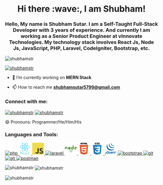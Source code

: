 
<h1 align="center">Hi there :wave:, I am Shubham!</h1>
<h3 align="center">Hello, My name is Shubham Sutar. I am a Self-Taught Full-Stack Developer with 3 years of experience. And currently I am working as a Senior Product Engineer at vInnovate Technologies. My technology stack involves React Js, Node Js, JavaScript, PHP, Laravel, CodeIgniter, Bootstrap, etc.</h3>

<p align="left"> <img src="https://komarev.com/ghpvc/?username=shubhamstr&label=Profile%20views&color=0e75b6&style=flat" alt="shubhamstr" /> </p>

<p align="left"> <a href="https://github.com/ryo-ma/github-profile-trophy"><img src="https://github-profile-trophy.vercel.app/?username=shubhamstr" alt="shubhamstr" /></a> </p>

- 🌱 I’m currently working on **MERN Stack**

- 📫 How to reach me **shubhamsutar5799@gmail.com**

<h3 align="left">Connect with me:</h3>
<p align="left">
<a href="https://linkedin.com/in/shubhamstr" target="blank"><img align="center" src="https://raw.githubusercontent.com/rahuldkjain/github-profile-readme-generator/master/src/images/icons/Social/linked-in-alt.svg" alt="shubhamstr" height="30" width="40" /></a>
<a href="https://www.leetcode.com/shubhamstr" target="blank"><img align="center" src="https://raw.githubusercontent.com/rahuldkjain/github-profile-readme-generator/master/src/images/icons/Social/leet-code.svg" alt="shubhamstr" height="30" width="40" /></a>
</p>

:smile: Pronouns: Programmer/He/Him/His

<h3 align="left">Languages and Tools:</h3>
<p align="left"> 
  <a href="https://www.php.net" target="_blank" rel="noreferrer"> <img src="https://www.vectorlogo.zone/logos/php/php-icon.svg" alt="php" width="40" height="40"/> </a> 
  <a href="https://reactjs.org/" target="_blank" rel="noreferrer"> <img src="https://raw.githubusercontent.com/devicons/devicon/master/icons/react/react-original-wordmark.svg" alt="react" width="40" height="40"/> </a> 
  <a href="https://developer.mozilla.org/en-US/docs/Web/JavaScript" target="_blank" rel="noreferrer"> <img src="https://raw.githubusercontent.com/devicons/devicon/master/icons/javascript/javascript-original.svg" alt="javascript" width="40" height="40"/> </a> 
  <a href="https://laravel.com" target="_blank" rel="noreferrer"> <img src="https://laravel.com/img/logomark.min.svg" alt="laravel" width="40" height="40"/> </a> 
  <a href="https://nodejs.org" target="_blank" rel="noreferrer"> <img src="https://raw.githubusercontent.com/devicons/devicon/master/icons/nodejs/nodejs-plain-wordmark.svg" alt="nodejs" width="40" height="40"/> </a> 
  <a href="https://www.w3.org/html/" target="_blank" rel="noreferrer"> <img src="https://raw.githubusercontent.com/devicons/devicon/master/icons/html5/html5-original-wordmark.svg" alt="html5" width="40" height="40"/> </a>  
  <a href="https://www.w3schools.com/css/" target="_blank" rel="noreferrer"> <img src="https://raw.githubusercontent.com/devicons/devicon/master/icons/css3/css3-original-wordmark.svg" alt="css3" width="40" height="40"/> </a> 
  <a href="https://jquery.com" target="_blank" rel="noreferrer"> <img src="https://raw.githubusercontent.com/devicons/devicon/master/icons/jquery/jquery-plain-wordmark.svg" alt="jquery" width="40" height="40"/> </a>
  <a href="https://getbootstrap.com" target="_blank" rel="noreferrer"> <img src="https://getbootstrap.com/docs/5.3/assets/brand/bootstrap-logo-shadow.png" alt="bootstrap" width="40" height="40"/> </a>
<!--   <a href="https://mysql.com/" target="_blank" rel="noreferrer"> <img src="https://www.vectorlogo.zone/logos/mysql/mysql-icon.svg" alt="mysql" width="40" height="40"/> </a>  -->
  <a href="https://git-scm.com/" target="_blank" rel="noreferrer"> <img src="https://www.vectorlogo.zone/logos/git-scm/git-scm-icon.svg" alt="git" width="40" height="40"/> </a> 
  <a href="https://www.docker.com/" target="_blank" rel="noreferrer"> <img src="https://www.docker.com/wp-content/uploads/2024/01/icon-docker-square.svg" alt="git" width="40" height="40"/> </a> 
<!--   <a href="https://github.com/" target="_blank" rel="noreferrer"> <img src="https://www.vectorlogo.zone/logos/github/github-icon.svg" alt="github" width="40" height="40"/> </a>  -->
  <a href="https://postman.com/" target="_blank" rel="noreferrer"> <img src="https://www.postman.com/_ar-assets/images/favicon-1-48.png" alt="postman" width="40" height="40"/> </a> 
</p>

<p><img align="left" src="https://github-readme-stats.vercel.app/api/top-langs?username=shubhamstr&show_icons=true&locale=en&layout=compact" alt="shubhamstr" /></p>

<p>&nbsp;<img align="center" src="https://github-readme-stats.vercel.app/api?username=shubhamstr&show_icons=true&locale=en" alt="shubhamstr" /></p>

<p><img align="center" src="https://github-readme-streak-stats.herokuapp.com/?user=shubhamstr&" alt="shubhamstr" /></p>




